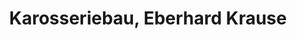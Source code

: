 ---
title: "Karosseriebau, Eberhard Krause"
url: /leutersdorf/karosseriebau-eberhard-krause/
shop: Autowerkstatt
---